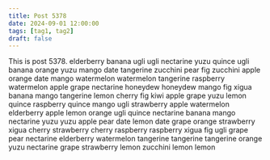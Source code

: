 ```yaml
---
title: Post 5378
date: 2024-09-01 12:00:00
tags: [tag1, tag2]
draft: false
---
```

This is post 5378.
elderberry
banana
ugli
ugli
nectarine
yuzu
quince
ugli
banana
orange
yuzu
mango
date
tangerine
zucchini
pear
fig
zucchini
apple
orange
date
mango
watermelon
watermelon
tangerine
raspberry
watermelon
apple
grape
nectarine
honeydew
honeydew
mango
fig
xigua
banana
mango
tangerine
lemon
cherry
fig
kiwi
apple
grape
yuzu
lemon
quince
raspberry
quince
mango
ugli
strawberry
apple
watermelon
elderberry
apple
lemon
orange
ugli
quince
nectarine
banana
mango
nectarine
yuzu
yuzu
apple
pear
date
lemon
date
grape
orange
strawberry
xigua
cherry
strawberry
cherry
raspberry
raspberry
xigua
fig
ugli
grape
pear
nectarine
elderberry
watermelon
tangerine
tangerine
tangerine
orange
yuzu
nectarine
grape
strawberry
lemon
zucchini
lemon
lemon
